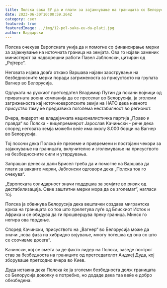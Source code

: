 ```yaml
---
title: Полска сака ЕУ да и плати за зајакнување на границата со Белорусија
date: 2023-06-30T10:00:59.264Z
category: свет
featured: true
featuredImage: ../img/12-pol-saka-eu-da-plati.jpg
author: Вардарски
---
```

Полска очекува Европската унија да и помогне со финансирање мерки за зајакнување на источната граница на земјата. Ова го изјави заменик министерот за надворешни работи Павел Јаблонски, цитиран од „Ројтерс“.

Неговата изјава доаѓа откако Варшава најави заострување на безбедносните мерки поради загриженоста за присуството на групата Вагнер во Белорусија.

Одлуката на рускиот претседател Владимир Путин да покани војници од приватната воена компанија да се преселат во Белорусија, ја зголеми загриженоста кај источноевропските земји на НАТО дека нивното присуство таму ќе предизвика поголема нестабилност во регионот.

Вчера, лидерот на владејачката националистичка партија „Право и правда“ во Полска - вицепремиерот Јарослав Качињски - рече дека според неговата земја можеби веќе има околу 8.000 борци на Вагнер во Белорусија.

Тој посочи дека Полска ќе преземе и привремени и постојани чекори за зајакнување на границата, вклучително и зголемување на присуството на безбедносните сили и утврдувања.

Запрашан денеска дали Брисел треба да и помогне на Варшава да плати за ваквите мерки, Јаблонски одговори дека „Полска тоа го очекува“.

„Европската солидарност значи поддршка за земјите во ризик од дестабилизација. Овие заштитни мерки мора да се зголемат“, нагласи тој.

Полска ја обвинува Белорусија дека вештачки создава мигрантска криза на границата со тоа што прелетува луѓе од Блискиот Исток и Африка и се обидува да ги прошверцува преку граница. Минск го негира ова тврдење.

Според Качински, присуството на „Вагнер“ во Белорусија може да значи „нова фаза на хибридно војување, многу потешка од она со што се соочивме досега“.

Качински, кој се смета за де факто лидер на Полска, зазеде построг став за безбедноста на границите од претседателот Анджеј Дуда, кој зборуваше претходно вчера во Киев.

Дуда истакна дека Полска ќе ја зголеми безбедноста долж границата со Белорусија доколку е потребно, но додаде дека таа веќе е добро обезбедена.